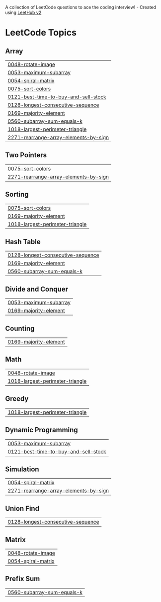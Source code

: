 A collection of LeetCode questions to ace the coding interview! - Created using [LeetHub v2](https://github.com/arunbhardwaj/LeetHub-2.0)
<!---LeetCode Topics Start-->
# LeetCode Topics
## Array
|  |
| ------- |
| [0048-rotate-image](https://github.com/amanruhela571/Daily-chanllenge/tree/master/0048-rotate-image) |
| [0053-maximum-subarray](https://github.com/amanruhela571/Daily-chanllenge/tree/master/0053-maximum-subarray) |
| [0054-spiral-matrix](https://github.com/amanruhela571/Daily-chanllenge/tree/master/0054-spiral-matrix) |
| [0075-sort-colors](https://github.com/amanruhela571/Daily-chanllenge/tree/master/0075-sort-colors) |
| [0121-best-time-to-buy-and-sell-stock](https://github.com/amanruhela571/Daily-chanllenge/tree/master/0121-best-time-to-buy-and-sell-stock) |
| [0128-longest-consecutive-sequence](https://github.com/amanruhela571/Daily-chanllenge/tree/master/0128-longest-consecutive-sequence) |
| [0169-majority-element](https://github.com/amanruhela571/Daily-chanllenge/tree/master/0169-majority-element) |
| [0560-subarray-sum-equals-k](https://github.com/amanruhela571/Daily-chanllenge/tree/master/0560-subarray-sum-equals-k) |
| [1018-largest-perimeter-triangle](https://github.com/amanruhela571/Daily-chanllenge/tree/master/1018-largest-perimeter-triangle) |
| [2271-rearrange-array-elements-by-sign](https://github.com/amanruhela571/Daily-chanllenge/tree/master/2271-rearrange-array-elements-by-sign) |
## Two Pointers
|  |
| ------- |
| [0075-sort-colors](https://github.com/amanruhela571/Daily-chanllenge/tree/master/0075-sort-colors) |
| [2271-rearrange-array-elements-by-sign](https://github.com/amanruhela571/Daily-chanllenge/tree/master/2271-rearrange-array-elements-by-sign) |
## Sorting
|  |
| ------- |
| [0075-sort-colors](https://github.com/amanruhela571/Daily-chanllenge/tree/master/0075-sort-colors) |
| [0169-majority-element](https://github.com/amanruhela571/Daily-chanllenge/tree/master/0169-majority-element) |
| [1018-largest-perimeter-triangle](https://github.com/amanruhela571/Daily-chanllenge/tree/master/1018-largest-perimeter-triangle) |
## Hash Table
|  |
| ------- |
| [0128-longest-consecutive-sequence](https://github.com/amanruhela571/Daily-chanllenge/tree/master/0128-longest-consecutive-sequence) |
| [0169-majority-element](https://github.com/amanruhela571/Daily-chanllenge/tree/master/0169-majority-element) |
| [0560-subarray-sum-equals-k](https://github.com/amanruhela571/Daily-chanllenge/tree/master/0560-subarray-sum-equals-k) |
## Divide and Conquer
|  |
| ------- |
| [0053-maximum-subarray](https://github.com/amanruhela571/Daily-chanllenge/tree/master/0053-maximum-subarray) |
| [0169-majority-element](https://github.com/amanruhela571/Daily-chanllenge/tree/master/0169-majority-element) |
## Counting
|  |
| ------- |
| [0169-majority-element](https://github.com/amanruhela571/Daily-chanllenge/tree/master/0169-majority-element) |
## Math
|  |
| ------- |
| [0048-rotate-image](https://github.com/amanruhela571/Daily-chanllenge/tree/master/0048-rotate-image) |
| [1018-largest-perimeter-triangle](https://github.com/amanruhela571/Daily-chanllenge/tree/master/1018-largest-perimeter-triangle) |
## Greedy
|  |
| ------- |
| [1018-largest-perimeter-triangle](https://github.com/amanruhela571/Daily-chanllenge/tree/master/1018-largest-perimeter-triangle) |
## Dynamic Programming
|  |
| ------- |
| [0053-maximum-subarray](https://github.com/amanruhela571/Daily-chanllenge/tree/master/0053-maximum-subarray) |
| [0121-best-time-to-buy-and-sell-stock](https://github.com/amanruhela571/Daily-chanllenge/tree/master/0121-best-time-to-buy-and-sell-stock) |
## Simulation
|  |
| ------- |
| [0054-spiral-matrix](https://github.com/amanruhela571/Daily-chanllenge/tree/master/0054-spiral-matrix) |
| [2271-rearrange-array-elements-by-sign](https://github.com/amanruhela571/Daily-chanllenge/tree/master/2271-rearrange-array-elements-by-sign) |
## Union Find
|  |
| ------- |
| [0128-longest-consecutive-sequence](https://github.com/amanruhela571/Daily-chanllenge/tree/master/0128-longest-consecutive-sequence) |
## Matrix
|  |
| ------- |
| [0048-rotate-image](https://github.com/amanruhela571/Daily-chanllenge/tree/master/0048-rotate-image) |
| [0054-spiral-matrix](https://github.com/amanruhela571/Daily-chanllenge/tree/master/0054-spiral-matrix) |
## Prefix Sum
|  |
| ------- |
| [0560-subarray-sum-equals-k](https://github.com/amanruhela571/Daily-chanllenge/tree/master/0560-subarray-sum-equals-k) |
<!---LeetCode Topics End-->